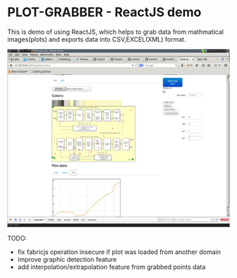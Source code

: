 PLOT-GRABBER - ReactJS demo
===========================

This is demo of using ReactJS, which helps to grab data from mathmatical images(plots) and exports data into CSV,EXCEL(XML) format.

![Main page](screenshots/screenshot.png)

TODO:
* fix fabricjs operation insecure if plot was loaded from another domain
* improve graphic detection feature
* add interpolation/extrapolation feature from grabbed points data
